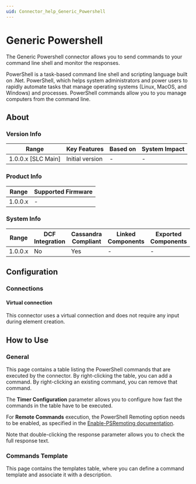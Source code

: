 ```yaml
---
uid: Connector_help_Generic_Powershell
---
```


# Generic Powershell

The Generic Powershell connector allows you to send commands to your command line shell and monitor the responses.

PowerShell is a task-based command line shell and scripting language built on .Net. PowerShell, which helps system administrators and power users to rapidly automate tasks that manage operating systems (Linux, MacOS, and Windows) and processes. PowerShell commands allow you to you manage computers from the command line.

## About

### Version Info

| Range                | Key Features     | Based on     | System Impact     |
|----------------------|------------------|--------------|-------------------|
| 1.0.0.x [SLC Main]   | Initial version  | -            | -                 |

### Product Info

| Range     | Supported Firmware     |
|-----------|------------------------|
| 1.0.0.x   | -                      |

### System Info

| Range     | DCF Integration     | Cassandra Compliant     | Linked Components     | Exported Components     |
|-----------|---------------------|-------------------------|-----------------------|-------------------------|
| 1.0.0.x   | No                  | Yes                     | -                     | -                       |

## Configuration

### Connections

#### Virtual connection

This connector uses a virtual connection and does not require any input during element creation.

## How to Use

### General

This page contains a table listing the PowerShell commands that are executed by the connector. By right-clicking the table, you can add a command. By right-clicking an existing command, you can remove that command.

The **Timer Configuration** parameter allows you to configure how fast the commands in the table have to be executed.

For **Remote Commands** execution, the PowerShell Remoting option needs to be enabled, as specified in the [Enable-PSRemoting documentation](https://docs.microsoft.com/en-us/powershell/module/microsoft.powershell.core/enable-psremoting?view=powershell-7.2).

Note that double-clicking the response parameter allows you to check the full response text.

### Commands Template

This page contains the templates table, where you can define a command template and associate it with a description.
